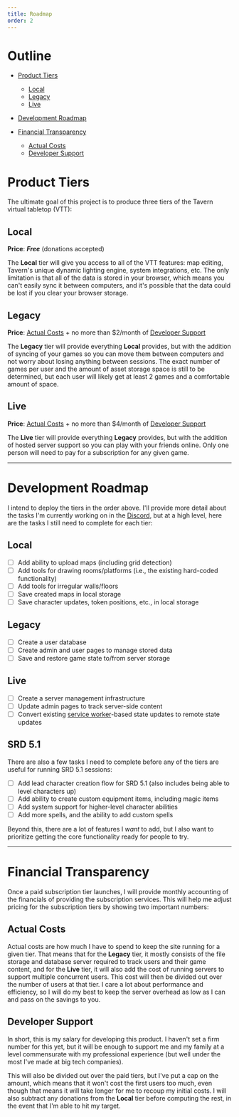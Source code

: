 ```yaml
---
title: Roadmap
order: 2
---
```


# Outline

- [Product Tiers](#product-tiers)

  - [Local](#local)
  - [Legacy](#legacy)
  - [Live](#live)

- [Development Roadmap](#development-roadmap)

- [Financial Transparency](#financial-transparency)
  - [Actual Costs](#actual-costs)
  - [Developer Support](#developer-support)

# Product Tiers

The ultimate goal of this project is to produce three tiers of the Tavern virtual tabletop (VTT):

## Local

**Price**: **_Free_** (donations accepted)

The **Local** tier will give you access to all of the VTT features: map editing, Tavern's unique dynamic lighting engine, system integrations, etc. The only limitation is that all of the data is stored in your browser, which means you can't easily sync it between computers, and it's possible that the data could be lost if you clear your browser storage.

## Legacy

**Price**: [Actual Costs](#actual-costs) + no more than $2/month of [Developer Support](#developer-support)

The **Legacy** tier will provide everything **Local** provides, but with the addition of syncing of your games so you can move them between computers and not worry about losing anything between sessions. The exact number of games per user and the amount of asset storage space is still to be determined, but each user will likely get at least 2 games and a comfortable amount of space.

## Live

**Price**: [Actual Costs](#actual-costs) + no more than $4/month of [Developer Support](#developer-support)

The **Live** tier will provide everything **Legacy** provides, but with the addition of hosted server support so you can play with your friends online. Only one person will need to pay for a subscription for any given game.

---

# Development Roadmap

I intend to deploy the tiers in the order above. I'll provide more detail about the tasks I'm currently working on in the [Discord](https://discord.gg/SkjzZVKe2m), but at a high level, here are the tasks I still need to complete for each tier:

## Local

- [ ] Add ability to upload maps (including grid detection)
- [ ] Add tools for drawing rooms/platforms (i.e., the existing hard-coded functionality)
- [ ] Add tools for irregular walls/floors
- [ ] Save created maps in local storage
- [ ] Save character updates, token positions, etc., in local storage

## Legacy

- [ ] Create a user database
- [ ] Create admin and user pages to manage stored data
- [ ] Save and restore game state to/from server storage

## Live

- [ ] Create a server management infrastructure
- [ ] Update admin pages to track server-side content
- [ ] <span>Convert existing [service worker](https://developer.mozilla.org/en-US/docs/Web/API/Service_Worker_API)-based state updates to remote state updates</span>

## SRD 5.1

There are also a few tasks I need to complete before any of the tiers are useful for running SRD 5.1 sessions:

- [ ] Add lead character creation flow for SRD 5.1 (also includes being able to level characters up)
- [ ] Add ability to create custom equipment items, including magic items
- [ ] Add system support for higher-level character abilities
- [ ] Add more spells, and the ability to add custom spells

Beyond this, there are a lot of features I _want_ to add, but I also want to prioritize getting the core functionality ready for people to try.

---

# Financial Transparency

Once a paid subscription tier launches, I will provide monthly accounting of the financials of providing the subscription services. This will help me adjust pricing for the subscription tiers by showing two important numbers:

## Actual Costs

Actual costs are how much I have to spend to keep the site running for a given tier. That means that for the **Legacy** tier, it mostly consists of the file storage and database server required to track users and their game content, and for the **Live** tier, it will also add the cost of running servers to support multiple concurrent users. This cost will then be divided out over the number of users at that tier. I care a lot about performance and efficiency, so I will do my best to keep the server overhead as low as I can and pass on the savings to you.

## Developer Support

In short, this is my salary for developing this product. I haven't set a firm number for this yet, but it will be enough to support me and my family at a level commensurate with my professional experience (but well under the most I've made at big tech companies).

This will also be divided out over the paid tiers, but I've put a cap on the amount, which means that it won't cost the first users too much, even though that means it will take longer for me to recoup my initial costs. I will also subtract any donations from the **Local** tier before computing the rest, in the event that I'm able to hit my target.
